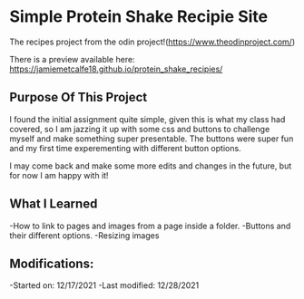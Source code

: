 # Simple Protein Shake Recipie Site
The recipes project from the odin project!(https://www.theodinproject.com/)

There is a preview available here: https://jamiemetcalfe18.github.io/protein_shake_recipies/

## Purpose Of This Project
I found the initial assignment quite simple, given this is what my class had covered, so I am jazzing it up with some css and buttons to challenge myself and make something super presentable. The buttons were super fun and my first time experementing with different button options.

I may come back and make some more edits and changes in the future, but for now I am happy with it!

## What I Learned
-How to link to pages and images from a page inside a folder.
-Buttons and their different options.
-Resizing images

## Modifications:
-Started on: 12/17/2021
-Last modified: 12/28/2021
